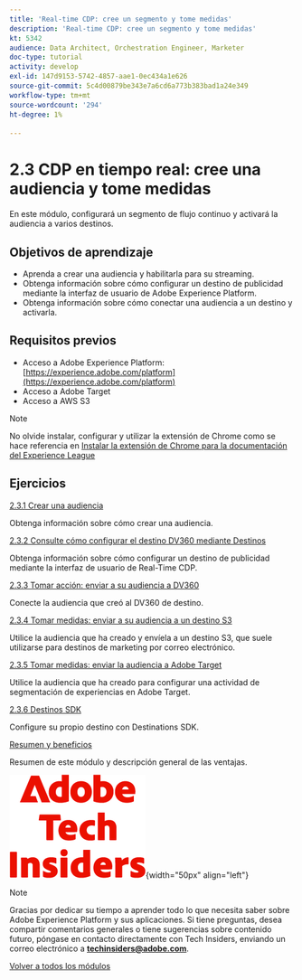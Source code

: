 ```yaml
---
title: 'Real-time CDP: cree un segmento y tome medidas'
description: 'Real-time CDP: cree un segmento y tome medidas'
kt: 5342
audience: Data Architect, Orchestration Engineer, Marketer
doc-type: tutorial
activity: develop
exl-id: 147d9153-5742-4857-aae1-0ec434a1e626
source-git-commit: 5c4d00879be343e7a6cd6a773b383bad1a24e349
workflow-type: tm+mt
source-wordcount: '294'
ht-degree: 1%

---
```


# 2.3 CDP en tiempo real: cree una audiencia y tome medidas

En este módulo, configurará un segmento de flujo continuo y activará la audiencia a varios destinos.

## Objetivos de aprendizaje

- Aprenda a crear una audiencia y habilitarla para su streaming.
- Obtenga información sobre cómo configurar un destino de publicidad mediante la interfaz de usuario de Adobe Experience Platform.
- Obtenga información sobre cómo conectar una audiencia a un destino y activarla.

## Requisitos previos

- Acceso a Adobe Experience Platform: [https://experience.adobe.com/platform](https://experience.adobe.com/platform)
- Acceso a Adobe Target
- Acceso a AWS S3

>[!NOTE]
>
>No olvide instalar, configurar y utilizar la extensión de Chrome como se hace referencia en [Instalar la extensión de Chrome para la documentación del Experience League](../../gettingstarted/gettingstarted/ex1.md)

## Ejercicios

[2.3.1 Crear una audiencia](./ex1.md)

Obtenga información sobre cómo crear una audiencia.

[2.3.2 Consulte cómo configurar el destino DV360 mediante Destinos](./ex2.md)

Obtenga información sobre cómo configurar un destino de publicidad mediante la interfaz de usuario de Real-Time CDP.

[2.3.3 Tomar acción: enviar a su audiencia a DV360](./ex3.md)

Conecte la audiencia que creó al DV360 de destino.

[2.3.4 Tomar medidas: enviar a su audiencia a un destino S3](./ex4.md)

Utilice la audiencia que ha creado y envíela a un destino S3, que suele utilizarse para destinos de marketing por correo electrónico.

[2.3.5 Tomar medidas: enviar la audiencia a Adobe Target](./ex5.md)

Utilice la audiencia que ha creado para configurar una actividad de segmentación de experiencias en Adobe Target.

[2.3.6 Destinos SDK](./ex6.md)

Configure su propio destino con Destinations SDK.

[Resumen y beneficios](./summary.md)

Resumen de este módulo y descripción general de las ventajas.

![Perspectivas técnicas](./../../../assets/images/techinsiders.png){width="50px" align="left"}

>[!NOTE]
>
>Gracias por dedicar su tiempo a aprender todo lo que necesita saber sobre Adobe Experience Platform y sus aplicaciones. Si tiene preguntas, desea compartir comentarios generales o tiene sugerencias sobre contenido futuro, póngase en contacto directamente con Tech Insiders, enviando un correo electrónico a **techinsiders@adobe.com**.

[Volver a todos los módulos](../../../overview.md)

